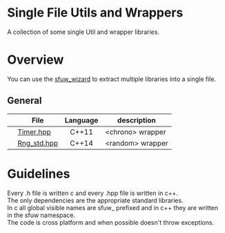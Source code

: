 # Single File Utils and Wrappers
A collection of some single Util and wrapper libraries.

# Overview
You can use the [sfuw_wizard](sfuw/sfuw_wizard.py) to extract multiple libraries into a single file.
## General
|   | File                                          | Language | description
|---| --------------------------------------------- |:--------:| -----------
|   | [Timer.hpp](sfuw/general/Timer.hpp)           | C++11    | \<chrono> wrapper
|   | [Rng_std.hpp](sfuw/general/Rng_std.hpp)       | C++14    | \<random> wrapper


# Guidelines
Every .h file is written c and every .hpp file is written in c++.\
The only dependencies are the appropriate standard libraries.\
In c all global visible names are sfuw_ prefixed and in c++ they are written in the sfuw namespace.\
The code is cross platform and  when possible doesn't throw exceptions.